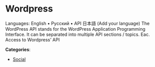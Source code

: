 # Wordpress


Languages: English • Русский • API 日本語 (Add your language) The WordPress API stands for the WordPress Application Programming Interface. It can be separated into multiple API sections / topics.  Eac. Access to Wordpress’ API



**Categories**:

- [Social](https://github.com/apis-list/apis-list#social)



